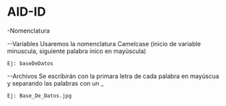 # AID-ID

-Nomenclatura

--Variables
    Usaremos la nomenclatura Camelcase (inicio de variable minuscula, siguiente palabra inico en mayúscula)

    Ej: baseDeDatos

--Archivos
    Se escribirán con la primara letra de cada palabra en mayúscua y separando las palabras con un _

    Ej: Base_De_Datos.jpg